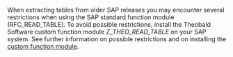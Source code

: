 When extracting tables from older SAP releases you may encounter several restrictions when using the SAP standard function module (RFC_READ_TABLE).
To avoid possible restrictions, install the Theobald Software custom function module *Z_THEO_READ_TABLE* on your SAP system. 
See further information on possible restrictions and on installing the [custom function module](../sap-customizing/custom-function-module-for-table-extraction).
